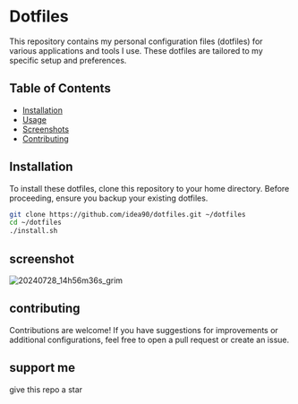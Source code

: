 # Dotfiles

This repository contains my personal configuration files (dotfiles) for various applications and tools I use. These dotfiles are tailored to my specific setup and preferences.

## Table of Contents

- [Installation](#installation)
- [Usage](#usage)
- [Screenshots](#screenshots)
- [Contributing](#contributing)

## Installation

To install these dotfiles, clone this repository to your home directory. Before proceeding, ensure you backup your existing dotfiles.

```bash
git clone https://github.com/idea90/dotfiles.git ~/dotfiles
cd ~/dotfiles
./install.sh
```````
## screenshot
![20240728_14h56m36s_grim](https://github.com/user-attachments/assets/edf9a07b-906d-4084-add5-3ea1c11d193c)

## contributing

Contributions are welcome! If you have suggestions for improvements or additional configurations, feel free to open a pull request or create an issue.

## support me
give this repo a star


